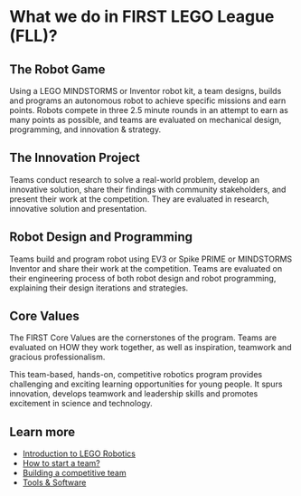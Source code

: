 # What we do in FIRST LEGO League (FLL)?

## The Robot Game 

Using a LEGO MINDSTORMS or Inventor robot kit, a team designs, builds and programs an autonomous robot to achieve specific missions and earn points. Robots compete in three 2.5 minute rounds in an attempt to earn as many points as possible, and teams are evaluated on mechanical design, programming, and innovation & strategy.

## The Innovation Project
 
Teams conduct research to solve a real-world problem, develop an innovative solution, share their findings with community stakeholders, and present their work at the competition. They are evaluated in research, innovative solution and presentation.
    
## Robot Design and Programming

Teams build and program robot using EV3 or Spike PRIME or MINDSTORMS Inventor and share their work at the competition. Teams are evaluated on their engineering process of both robot design and robot programming, explaining their design iterations and strategies.

## Core Values    

The FIRST Core Values are the cornerstones of the program. Teams are evaluated on HOW they work together, as well as inspiration, teamwork and gracious professionalism.

This team-based, hands-on, competitive robotics program provides challenging and exciting learning opportunities for young people. It spurs innovation, develops teamwork and leadership skills and promotes excitement in science and technology. 


## Learn more

* [Introduction to LEGO Robotics](../lego-robotics-1)
* [How to start a team?](../creating-new-fll-team)
* [Building a competitive team](../building-your-robot)
* [Tools &amp; Software](../tools-and-softwares)